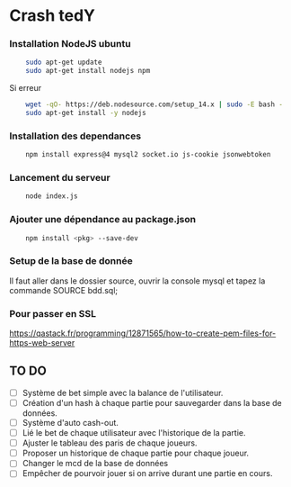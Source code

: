# Crash tedY

### Installation NodeJS ubuntu

```bash
    sudo apt-get update
    sudo apt-get install nodejs npm
```

Si erreur

```bash
    wget -qO- https://deb.nodesource.com/setup_14.x | sudo -E bash -
    sudo apt-get install -y nodejs
```

### Installation des dependances
```bash
    npm install express@4 mysql2 socket.io js-cookie jsonwebtoken
```

### Lancement du serveur

```bash
    node index.js
```
### Ajouter une dépendance au package.json
```bash 
    npm install <pkg> --save-dev
```
### Setup de la base de donnée

Il faut aller dans le dossier source, ouvrir la console mysql et tapez la commande SOURCE bdd.sql;


### Pour passer en SSL

https://qastack.fr/programming/12871565/how-to-create-pem-files-for-https-web-server


## TO DO

- [ ] Système de bet simple avec la balance de l'utilisateur.
- [ ] Création d'un hash à chaque partie pour sauvegarder dans la base de données.
- [ ] Système d'auto cash-out.
- [ ] Lié le bet de chaque utilisateur avec l'historique de la partie.
- [ ] Ajuster le tableau des paris de chaque joueurs.
- [ ] Proposer un historique de chaque partie pour chaque joueur.
- [ ] Changer le mcd de la base de données
- [ ] Empêcher de pourvoir jouer si on arrive durant une partie en cours.